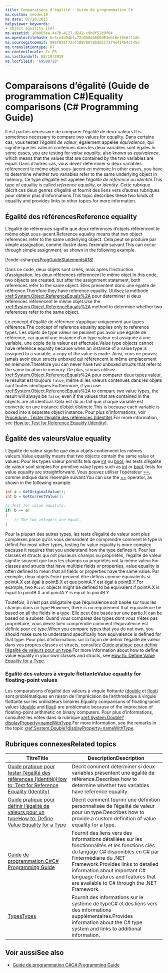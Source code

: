 ```yaml
---
title: Comparaisons d'égalité - Guide de programmation C#
ms.custom: seodec18
ms.date: 07/20/2015
helpviewer_keywords:
- object equality [C#]
ms.assetid: 10b865ea-4e7b-4127-9242-c9b8f57d9f04
ms.openlocfilehash: bc3ce4b94bfc72e058d4660d01eb16ef0e0f11db
ms.sourcegitcommit: 986f836f72ef10876878bd6217174e41464c145a
ms.translationtype: HT
ms.contentlocale: fr-FR
ms.lasthandoff: 08/19/2019
ms.locfileid: "69588718"
---
```

# <a name="equality-comparisons-c-programming-guide"></a><span data-ttu-id="c01fb-102">Comparaisons d’égalité (Guide de programmation C#)</span><span class="sxs-lookup"><span data-stu-id="c01fb-102">Equality comparisons (C# Programming Guide)</span></span>

<span data-ttu-id="c01fb-103">Il est parfois nécessaire de comparer l’égalité de deux valeurs.</span><span class="sxs-lookup"><span data-stu-id="c01fb-103">It is sometimes necessary to compare two values for equality.</span></span> <span data-ttu-id="c01fb-104">Dans certains cas, vous testez *l’égalité de valeur*, également appelée *équivalence*, qui signifie que les valeurs contenues dans les deux variables sont égales.</span><span class="sxs-lookup"><span data-stu-id="c01fb-104">In some cases, you are testing for *value equality*, also known as *equivalence*, which means that the values that are contained by the two variables are equal.</span></span> <span data-ttu-id="c01fb-105">Dans d’autres cas, vous devez déterminer si deux variables référencent le même objet sous-jacent en mémoire.</span><span class="sxs-lookup"><span data-stu-id="c01fb-105">In other cases, you have to determine whether two variables refer to the same underlying object in memory.</span></span> <span data-ttu-id="c01fb-106">Ce type d’égalité est appelée *l’égalité de référence* ou *identité*.</span><span class="sxs-lookup"><span data-stu-id="c01fb-106">This type of equality is called *reference equality*, or *identity*.</span></span> <span data-ttu-id="c01fb-107">Cette rubrique décrit ces deux genres d’égalité et fournit des liens vers d’autres rubriques pour obtenir plus d’informations.</span><span class="sxs-lookup"><span data-stu-id="c01fb-107">This topic describes these two kinds of equality and provides links to other topics for more information.</span></span>  
  
## <a name="reference-equality"></a><span data-ttu-id="c01fb-108">Égalité des références</span><span class="sxs-lookup"><span data-stu-id="c01fb-108">Reference equality</span></span>

 <span data-ttu-id="c01fb-109">L’égalité de références signifie que deux références d’objets référencent le même objet sous-jacent.</span><span class="sxs-lookup"><span data-stu-id="c01fb-109">Reference equality means that two object references refer to the same underlying object.</span></span> <span data-ttu-id="c01fb-110">Cela peut se produire par simple assignation, comme illustré dans l’exemple suivant.</span><span class="sxs-lookup"><span data-stu-id="c01fb-110">This can occur through simple assignment, as shown in the following example.</span></span>  
  
 [!code-csharp[csProgGuideStatements#18](~/samples/snippets/csharp/VS_Snippets_VBCSharp/csProgGuideStatements/CS/Statements.cs#18)]  
  
 <span data-ttu-id="c01fb-111">Dans ce code, deux objets sont créés, mais après l’instruction d’assignation, les deux références référencent le même objet.</span><span class="sxs-lookup"><span data-stu-id="c01fb-111">In this code, two objects are created, but after the assignment statement, both references refer to the same object.</span></span> <span data-ttu-id="c01fb-112">Elles présentent donc une égalité de référence.</span><span class="sxs-lookup"><span data-stu-id="c01fb-112">Therefore they have reference equality.</span></span> <span data-ttu-id="c01fb-113">Utilisez la méthode <xref:System.Object.ReferenceEquals%2A> pour déterminer si deux références référencent le même objet.</span><span class="sxs-lookup"><span data-stu-id="c01fb-113">Use the <xref:System.Object.ReferenceEquals%2A> method to determine whether two references refer to the same object.</span></span>  
  
 <span data-ttu-id="c01fb-114">Le concept d’égalité de référence s’applique uniquement aux types référence.</span><span class="sxs-lookup"><span data-stu-id="c01fb-114">The concept of reference equality applies only to reference types.</span></span> <span data-ttu-id="c01fb-115">Les objets de type valeur ne peuvent pas avoir une égalité de référence, car quand une instance d’un type valeur est assignée à une variable, une copie de la valeur est effectuée.</span><span class="sxs-lookup"><span data-stu-id="c01fb-115">Value type objects cannot have reference equality because when an instance of a value type is assigned to a variable, a copy of the value is made.</span></span> <span data-ttu-id="c01fb-116">Ainsi, vous ne pouvez jamais avoir deux structs unboxed qui référencent le même emplacement en mémoire.</span><span class="sxs-lookup"><span data-stu-id="c01fb-116">Therefore you can never have two unboxed structs that refer to the same location in memory.</span></span> <span data-ttu-id="c01fb-117">De plus, si vous utilisez <xref:System.Object.ReferenceEquals%2A> pour comparer deux types valeur, le résultat est toujours `false`, même si les valeurs contenues dans les objets sont toutes identiques.</span><span class="sxs-lookup"><span data-stu-id="c01fb-117">Furthermore, if you use <xref:System.Object.ReferenceEquals%2A> to compare two value types, the result will always be `false`, even if the values that are contained in the objects are all identical.</span></span> <span data-ttu-id="c01fb-118">Cela est dû au fait que chaque variable est convertie en une instance d’objet distincte.</span><span class="sxs-lookup"><span data-stu-id="c01fb-118">This is because each variable is boxed into a separate object instance.</span></span> <span data-ttu-id="c01fb-119">Pour plus d'informations, voir [Procédure : Tester l’égalité des références (Identité)](./how-to-test-for-reference-equality-identity.md).</span><span class="sxs-lookup"><span data-stu-id="c01fb-119">For more information, see [How to: Test for Reference Equality (Identity)](./how-to-test-for-reference-equality-identity.md).</span></span>  

## <a name="value-equality"></a><span data-ttu-id="c01fb-120">Égalité des valeurs</span><span class="sxs-lookup"><span data-stu-id="c01fb-120">Value equality</span></span>

 <span data-ttu-id="c01fb-121">L’égalité de valeur signifie que deux objets contiennent les mêmes valeurs.</span><span class="sxs-lookup"><span data-stu-id="c01fb-121">Value equality means that two objects contain the same value or values.</span></span> <span data-ttu-id="c01fb-122">Pour les types valeur primitifs tels que [int](../../language-reference/builtin-types/integral-numeric-types.md) ou [bool](../../language-reference/keywords/bool.md), les tests d’égalité de valeur sont simples.</span><span class="sxs-lookup"><span data-stu-id="c01fb-122">For primitive value types such as [int](../../language-reference/builtin-types/integral-numeric-types.md) or [bool](../../language-reference/keywords/bool.md), tests for value equality are straightforward.</span></span> <span data-ttu-id="c01fb-123">Vous pouvez utiliser l’opérateur [==](../../language-reference/operators/equality-operators.md#equality-operator-), comme indiqué dans l’exemple suivant.</span><span class="sxs-lookup"><span data-stu-id="c01fb-123">You can use the [==](../../language-reference/operators/equality-operators.md#equality-operator-) operator, as shown in the following example.</span></span>  
  
```csharp  
int a = GetOriginalValue();  
int b = GetCurrentValue();  
  
// Test for value equality.   
if( b == a)   
{  
    // The two integers are equal.  
}  
```  
  
 <span data-ttu-id="c01fb-124">Pour la plupart des autres types, les tests d’égalité de valeur sont plus complexes parce qu’ils vous demandent de comprendre comment le type la définit.</span><span class="sxs-lookup"><span data-stu-id="c01fb-124">For most other types, testing for value equality is more complex because it requires that you understand how the type defines it.</span></span> <span data-ttu-id="c01fb-125">Pour les classes et structs qui ont plusieurs champs ou propriétés, l’égalité de valeur signifie souvent que tous les champs ou propriétés ont la même valeur.</span><span class="sxs-lookup"><span data-stu-id="c01fb-125">For classes and structs that have multiple fields or properties, value equality is often defined to mean that all fields or properties have the same value.</span></span> <span data-ttu-id="c01fb-126">Par exemple, deux objets `Point` peuvent être définis comme équivalents si pointA.X est égal à pointB.X et que pointA.Y est égal à pointB.Y.</span><span class="sxs-lookup"><span data-stu-id="c01fb-126">For example, two `Point` objects might be defined to be equivalent if pointA.X is equal to pointB.X and pointA.Y is equal to pointB.Y.</span></span>  
  
 <span data-ttu-id="c01fb-127">Toutefois, il n’est pas obligatoire que l’équivalence soit basée sur tous les champs dans un type.</span><span class="sxs-lookup"><span data-stu-id="c01fb-127">However, there is no requirement that equivalence be based on all the fields in a type.</span></span> <span data-ttu-id="c01fb-128">Elle peut être basée sur une partie.</span><span class="sxs-lookup"><span data-stu-id="c01fb-128">It can be based on a subset.</span></span> <span data-ttu-id="c01fb-129">Quand vous comparez des types dont vous n’êtes pas propriétaire, vous devez bien comprendre comment l’équivalence est définie pour ce type.</span><span class="sxs-lookup"><span data-stu-id="c01fb-129">When you compare types that you do not own, you should make sure to understand specifically how equivalence is defined for that type.</span></span> <span data-ttu-id="c01fb-130">Pour plus d’informations sur la façon de définir l’égalité de valeur dans vos propres classes et structs, consultez [Guide pratique pour définir l’égalité de valeurs pour un type](./how-to-define-value-equality-for-a-type.md).</span><span class="sxs-lookup"><span data-stu-id="c01fb-130">For more information about how to define value equality in your own classes and structs, see [How to: Define Value Equality for a Type](./how-to-define-value-equality-for-a-type.md).</span></span>  
  
### <a name="value-equality-for-floating-point-values"></a><span data-ttu-id="c01fb-131">Égalité des valeurs à virgule flottante</span><span class="sxs-lookup"><span data-stu-id="c01fb-131">Value equality for floating-point values</span></span>

 <span data-ttu-id="c01fb-132">Les comparaisons d’égalité des valeurs à virgule flottante ([double](../../language-reference/builtin-types/floating-point-numeric-types.md) et [float](../../language-reference/builtin-types/floating-point-numeric-types.md)) sont problématiques en raison de l’imprécision de l’arithmétique à virgule flottante sur les ordinateurs binaires.</span><span class="sxs-lookup"><span data-stu-id="c01fb-132">Equality comparisons of floating-point values ([double](../../language-reference/builtin-types/floating-point-numeric-types.md) and [float](../../language-reference/builtin-types/floating-point-numeric-types.md)) are problematic because of the imprecision of floating-point arithmetic on binary computers.</span></span> <span data-ttu-id="c01fb-133">Pour plus d’informations, consultez les notes dans la rubrique <xref:System.Double?displayProperty=nameWithType>.</span><span class="sxs-lookup"><span data-stu-id="c01fb-133">For more information, see the remarks in the topic <xref:System.Double?displayProperty=nameWithType>.</span></span>  
  
## <a name="related-topics"></a><span data-ttu-id="c01fb-134">Rubriques connexes</span><span class="sxs-lookup"><span data-stu-id="c01fb-134">Related topics</span></span>  
  
|<span data-ttu-id="c01fb-135">Titre</span><span class="sxs-lookup"><span data-stu-id="c01fb-135">Title</span></span>|<span data-ttu-id="c01fb-136">Description</span><span class="sxs-lookup"><span data-stu-id="c01fb-136">Description</span></span>|  
|-----------|-----------------|  
|[<span data-ttu-id="c01fb-137">Guide pratique pour tester l’égalité des références (Identité)</span><span class="sxs-lookup"><span data-stu-id="c01fb-137">How to: Test for Reference Equality (Identity)</span></span>](./how-to-test-for-reference-equality-identity.md)|<span data-ttu-id="c01fb-138">Décrit comment déterminer si deux variables présentent une égalité de référence.</span><span class="sxs-lookup"><span data-stu-id="c01fb-138">Describes how to determine whether two variables have reference equality.</span></span>|  
|[<span data-ttu-id="c01fb-139">Guide pratique pour définir l’égalité de valeurs pour un type</span><span class="sxs-lookup"><span data-stu-id="c01fb-139">How to: Define Value Equality for a Type</span></span>](./how-to-define-value-equality-for-a-type.md)|<span data-ttu-id="c01fb-140">Décrit comment fournir une définition personnalisée de l’égalité de valeur pour un type.</span><span class="sxs-lookup"><span data-stu-id="c01fb-140">Describes how to provide a custom definition of value equality for a type.</span></span>|  
|[<span data-ttu-id="c01fb-141">Guide de programmation C#</span><span class="sxs-lookup"><span data-stu-id="c01fb-141">C# Programming Guide</span></span>](../index.md)|<span data-ttu-id="c01fb-142">Fournit des liens vers des informations détaillées sur les fonctionnalités et les fonctions clés du langage C# disponibles en C# par l’intermédiaire du .NET Framework.</span><span class="sxs-lookup"><span data-stu-id="c01fb-142">Provides links to detailed information about important C# language features and features that are available to C# through the .NET Framework.</span></span>|  
|[<span data-ttu-id="c01fb-143">Types</span><span class="sxs-lookup"><span data-stu-id="c01fb-143">Types</span></span>](../types/index.md)|<span data-ttu-id="c01fb-144">Fournit des informations sur le système de typeC# et des liens vers des informations supplémentaires.</span><span class="sxs-lookup"><span data-stu-id="c01fb-144">Provides information about the C# type system and links to additional information.</span></span>|  
  
## <a name="see-also"></a><span data-ttu-id="c01fb-145">Voir aussi</span><span class="sxs-lookup"><span data-stu-id="c01fb-145">See also</span></span>

- [<span data-ttu-id="c01fb-146">Guide de programmation C#</span><span class="sxs-lookup"><span data-stu-id="c01fb-146">C# Programming Guide</span></span>](../index.md)

